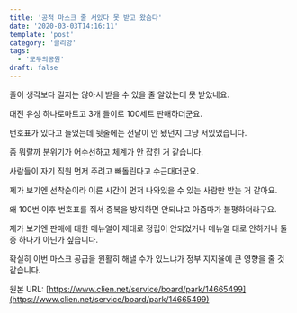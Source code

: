 ```yaml
---
title: '공적 마스크 줄 서있다 못 받고 왔슴다'
date: '2020-03-03T14:16:11'
template: 'post'
category: '클리앙'
tags: 
  - '모두의공원'
draft: false
---
```


줄이 생각보다 길지는 않아서 받을 수 있을 줄 알았는데 못 받았네요.

대전 유성 하나로마트고 3개 들이로 100세트 판매하더군요.

번호표가 있다고 들었는데 뒷줄에는 전달이 안 됐던지 그냥 서있었습니다.

좀 뭐랄까 분위기가 어수선하고 체계가 안 잡힌 거 같습니다.

사람들이 자기 직원 먼저 주려고 빼돌린다고 수근대더군요.

제가 보기엔 선착순이라 이른 시간이 먼저 나와있을 수 있는 사람만 받는 거 같아요.

왜 100번 이후 번호표를 줘서 중복을 방지하면 안되냐고 아줌마가 불평하더라구요.

제가 보기엔 판매에 대한 메뉴얼이 제대로 정립이 안되었거나 메뉴얼 대로 안하거나 둘 중 하나가 아닌가 싶습니다.

확실히 이번 마스크 공급을 원활히 해낼 수가 있느냐가 정부 지지율에 큰 영향을 줄 것 같습니다.

원본 URL: [https://www.clien.net/service/board/park/14665499](https://www.clien.net/service/board/park/14665499)